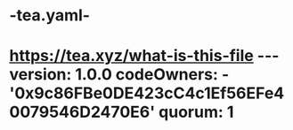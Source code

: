 # -tea.yaml-
# https://tea.xyz/what-is-this-file --- version: 1.0.0 codeOwners:   - '0x9c86FBe0DE423cC4c1Ef56EFe40079546D2470E6' quorum: 1

